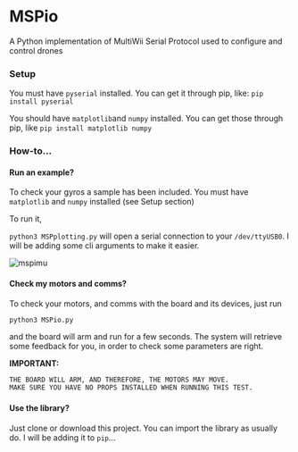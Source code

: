 # MSPio
A Python implementation of MultiWii Serial Protocol used to configure and control drones

### Setup
You must have `pyserial` installed. You can get it through pip, like: `pip install pyserial`

You should have `matplotlib`and `numpy` installed. You can get those through pip, like `pip install matplotlib numpy`

### How-to...

#### Run an example?

To check your gyros a sample has been included. You must have `matplotlib` and `numpy` installed (see Setup section)

To run it, 

`python3 MSPplotting.py` 
will open a serial connection to your `/dev/ttyUSB0`. I will be adding some cli arguments to make it easier. 

![mspimu](https://user-images.githubusercontent.com/23175380/43070607-9801f564-8e70-11e8-95bf-dcb0b9819fe3.png)


#### Check my motors and comms?

To check your motors, and comms with the board and its devices, just run 

`python3 MSPio.py` 

and the board will arm and run for a few seconds. The system will retrieve some feedback for you, in order to check some parameters are right. 

**IMPORTANT:**
```diff
THE BOARD WILL ARM, AND THEREFORE, THE MOTORS MAY MOVE. 
MAKE SURE YOU HAVE NO PROPS INSTALLED WHEN RUNNING THIS TEST.
```
#### Use the library?

Just clone or download this project. You can import the library as usually do. I will be adding it to `pip`... 

